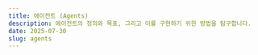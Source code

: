 ```yaml
---
title: 에이전트 (Agents)
description: 에이전트의 정의와 목표, 그리고 이를 구현하기 위한 방법을 탐구합니다.
date: 2025-07-30
slug: agents
---
```


